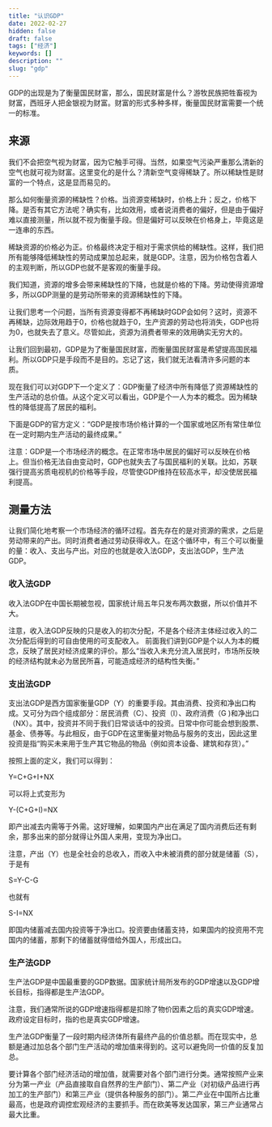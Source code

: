 ```yaml
---
title: "认识GDP"
date: 2022-02-27
hidden: false
draft: false
tags: ["经济"]
keywords: []
description: ""
slug: "gdp"
---
```


GDP的出现是为了衡量国民财富，那么，国民财富是什么？游牧民族把牲畜视为财富，西班牙人把金银视为财富。财富的形式多种多样，衡量国民财富需要一个统一的标准。

## 来源

我们不会把空气视为财富，因为它触手可得。当然，如果空气污染严重那么清新的空气也就可视为财富。这里变化的是什么？清新空气变得稀缺了。所以稀缺性是财富的一个特点，这是显而易见的。

那么如何衡量资源的稀缺性？价格。当资源变稀缺时，价格上升；反之，价格下降。是否有其它方法呢？确实有，比如效用，或者说消费者的偏好，但是由于偏好难以直接测量，所以就不视为衡量手段。但是偏好可以反映在价格身上，毕竟这是一连串的东西。

稀缺资源的价格必为正。价格最终决定于相对于需求供给的稀缺性。这样，我们把所有能够降低稀缺性的劳动成果加总起来，就是GDP。注意，因为价格包含着人的主观判断，所以GDP也就不是客观的衡量手段。

我们知道，资源的增多会带来稀缺性的下降，也就是价格的下降。劳动使得资源增多，所以GDP测量的是劳动所带来的资源稀缺性的下降。

让我们思考一个问题，当所有资源变得都不再稀缺时GDP会如何？这时，资源不再稀缺，边际效用趋于0，价格也就趋于0，生产资源的劳动也将消失，GDP也将为0，也就失去了意义。尽管如此，资源为消费者带来的效用确实无穷大的。

让我们回到最初，GDP是为了衡量国民财富，而衡量国民财富是希望提高国民福利。所以GDP只是手段而不是目的。忘记了这，我们就无法看清许多问题的本质。

现在我们可以对GDP下一个定义了：GDP衡量了经济中所有降低了资源稀缺性的生产活动的总价值。从这个定义可以看出，GDP是个一人为本的概念。因为稀缺性的降低提高了居民的福利。

下面是GDP的官方定义：“GDP是按市场价格计算的一个国家或地区所有常住单位在一定时期内生产活动的最终成果。”

注意：GDP是一个市场经济的概念。在正常市场中居民的偏好可以反映在价格上。但当价格无法自由变动时，GDP也就失去了与国民福利的关联。比如，苏联强行提高劣质电视机的价格等手段，尽管使GDP维持在较高水平，却没使居民福利提高。

## 测量方法

让我们简化地考察一个市场经济的循环过程。首先存在的是对资源的需求，之后是劳动带来的产出。同时消费者通过劳动获得收入。在这个循环中，有三个可以衡量的量：收入、支出与产出。对应的也就是收入法GDP，支出法GDP，生产法GDP。

### 收入法GDP

收入法GDP在中国长期被忽视，国家统计局五年只发布两次数据，所以价值并不大。

注意，收入法GDP反映的只是收入的初次分配，不是各个经济主体经过收入的二次分配后得到的可自由使用的可支配收入。 前面我们讲到GDP是个以人为本的概念，反映了居民对经济成果的评价。那么“当收入未充分流入居民时，市场所反映的经济结构就未必为居民所喜，可能造成经济的结构性失衡。”

### 支出法GDP

支出法GDP是西方国家衡量GDP（Y）的重要手段。其由消费、投资和净出口构成。又可分为四个组成部分：居民消费（C）、投资（I）、政府消费（G )和净出口（NX）。其中，投资并不同于我们日常谈话中的投资。日常中你可能会想到股票、基金、债券等。与此相反，由于GDP在这里衡量对物品与服务的支出，因此这里投资是指“购买未来用于生产其它物品的物品（例如资本设备、建筑和存货）。”

按照上面的定义，我们可以得到：

Y=C+G+I+NX

可以将上式变形为

Y-(C+G+I)=NX

即产出减去内需等于外需。这好理解，如果国内产出在满足了国内消费后还有剩余，那多出来的部分就得让外国人来用，变现为净出口。

注意，产出（Y）也是全社会的总收入，而收入中未被消费的部分就是储蓄（S），于是有

S=Y-C-G

也就有

S-I=NX

即国内储蓄减去国内投资等于净出口。投资要由储蓄支持，如果国内的投资用不完国内的储蓄，那剩下的储蓄就得借给外国人，形成出口。

### 生产法GDP

生产法GDP是中国最重要的GDP数据。国家统计局所发布的GDP增速以及GDP增长目标，指得都是生产法GDP。

注意，我们通常所说的GDP增速指得都是扣除了物价因素之后的真实GDP增速。政府设定目标时，指的也是真实GDP增速。

生产法GDP衡量了一段时期内经济体所有最终产品的价值总额。而在现实中，总额是通过加总各个部门生产活动的增加值来得到的。这可以避免同一价值的反复加总。

要计算各个部门经济活动的增加值，就需要对各个部门进行分类。通常按照产业来分为第一产业（产品直接取自自然界的生产部门）、第二产业（对初级产品进行再加工的生产部门）和第三产业（提供各种服务的部门）。第二产业在中国所占比重最高，也是政府调控宏观经济的主要抓手。而在欧美等发达国家，第三产业通常占最大比重。